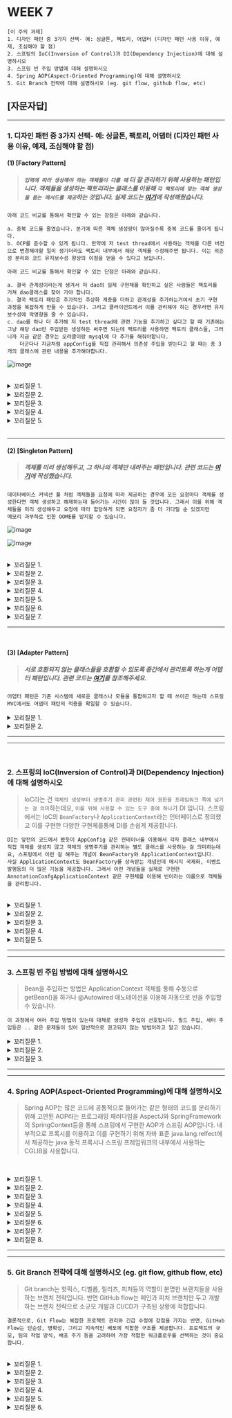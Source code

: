 

# WEEK 7

```
[이 주의 과제]
1. 디자인 패턴 중 3가지 선택- 예: 싱글톤, 팩토리, 어댑터 (디자인 패턴 사용 이유, 예제, 조심해야 할 점)
2. 스프링의 IoC(Inversion of Control)과 DI(Dependency Injection)에 대해 설명하시오
3. 스프링 빈 주입 방법에 대해 설명하시오
4. Spring AOP(Aspect-Oriented Programming)에 대해 설명하시오
5. Git Branch 전략에 대해 설명하시오 (eg. git flow, github flow, etc)
```



## [자문자답]


----------


### 1. 디자인 패턴 중 3가지 선택- 예: 싱글톤, 팩토리, 어댑터 (디자인 패턴 사용 이유, 예제, 조심해야 할 점)

#### (1) [Factory Pattern]
> ##### `입력에 따라 생성해야 하는 객체들이 다를 때` 더 잘 관리하기 위해 사용하는 패턴입니다. 객체들을 생성하는 팩토리라는 클래스를 이용해 `각 팩토리에 맞는 객체 생성을 돕는 메서드를 제공`하는 것입니다. 실제 코드는 [여기](https://github.com/choichanhyeok/just-java-note/tree/master/src/main/java/org/example/designPattern/factory/case2AboutDao)에 작성해뒀습니다.
```
아래 코드 비교를 통해서 확인할 수 있는 장점은 아래와 같습니다.

a. 중복 코드를 줄였습니다. 분기에 따른 객체 생성량이 많아질수록 중복 코드를 줄이게 됩니다.
b. OCP를 준수할 수 있게 됩니다. 만약에 저 test thread에서 사용하는 객체를 다른 버전으로 변경해야할 일이 생기더라도 팩토리 내부에서 해당 객체를 수정해주면 됩니다. 이는 의존성 분리와 코드 유지보수성 향상의 이점을 얻을 수 있다고 보입니다.
```
```
아래 코드 비교를 통해서 확인할 수 있는 단점은 아래와 같습니다.

a. 결국 관계성이라는게 생겨서 저 dao의 실제 구현체를 확인하고 싶은 사람들은 팩토리를 거쳐 dao클래스를 찾아 가야 합니다.
b. 결국 팩토리 패턴은 추가적인 추상화 계층을 더하고 관계성을 추가하는거여서 초기 구현 과정을 복잡하게 만들 수 있습니다. 그리고 클라이언트에서 이를 관리해야 하는 경우라면 유지보수성에 악영향을 줄 수 있습니다.
c. dao를 하나 더 추가해 저 test thread에 관련 기능을 추가하고 싶다고 할 때 기존에는 그냥 해당 dao만 주입받든 생성하든 써주면 되는데 팩토리를 사용하면 팩토리 클래스들, 그러니까 지금 같은 경우는 오라클이랑 mysql에 다 추가를 해줘야합니다.
    더군다나 지금처럼 appConfig를 직접 관리해서 의존성 주입을 받는다고 할 때는 총 3개의 클래스에 관련 내용을 추가해야합니다.
```
![image](https://github.com/chanHyeoks-kingdom/f-lab-history/assets/68278903/d435f77c-d4a8-4412-88d2-e9e75f9a70b6)

<br>

<details>
<summary> 꼬리질문 1. </summary>

###### 꼬리질문 1. 실제 사용 사례가 어떤게 있나요?

```
스프링의 BeanFactory라고 ApplicationContext의 모체가 되는 인터페이스가 있는데, 이런 객체 생성 관리를 탐당하는 컨테이너 등에서 주로 이런 패턴을 자주 사용합니다. 예컨대 getBean 같은  것들을 통해서 빈 객체들을 받아올 수 있습니다.
```

</details>



<details>

<summary> 꼬리질문 2. </summary>

###### 꼬리질문 2. 보니까 예시는 추상 팩토리 패턴인데, 일반 팩토리 패턴과는 무슨 차이가 있나요?

```
팩토리 패턴은 그냥 하나의 객체를 생성하는 방법에 초점을 맞춰 추상화 계층을 추가해주는거고 추상 팩토리 패턴은 관련있는 객체 생성 그룹을 제공하기 위한 인터페이스를 추가해주는 개념입니다.
```

</details>




<details>

<summary> 꼬리질문 3. </summary>

###### 꼬리질문 3. 다른 객체 생성 패턴들이랑 같이 사용할 수도 있나요?
```
네! 당장 SPRING의 applcation context만 봐도 객체 풀링등에 사용되는 싱글톤이랑 방금 말씀드린 factory 패턴을 같이 사용하고 있습니다!
```

</details>


<details>

<summary> 꼬리질문 4. </summary>
    
###### 꼬리질문 4. 이 예시를 구현하면서 자연스럽게 OCP를 사용하셨는데 느끼신 단점은 없으셨나요?
```
OCP를 준수한다는 건 결국 그 안에서 사용되는 모든 객체에 대해 추상화를 진행해야 한다는건데, 이게 생각보다 굉장히 불편했습니다. 당장 AppConfig에 등록하는 부분만 하더라도 추상 팩토리 디자인 패턴이랑
같이 쓰려고 하니까 사실 저 예시에서도 test thread에서 사용하는 객체가 많을수록 효과가 더 극명하게 보여서, 6개 정도로 하려고 했는데 그 과정이 너무 복잡해서 포기했습니다.
```


</details>


<details>


<summary>꼬리질문 5. </summary>

###### 꼬리질문 5. 생성 관련 패턴 중에 다른것도 있는 걸로 알고있는데 무슨 차이가 있나요?
```
간단하게 설명드리면 팩토리 패턴은 특정 작업 수행에 필요한 객체 세트 생성을 서브 클래스에 맡겨 유연성을 높이는 구조입니다. 싱글톤은 하나의 객체만 생성해두고 그 객체 하나만 내려주는 생성 방식이고, 빌더 패턴은 객체 생성을 유연하게 하는 걸 돕는 사
패턴입니다. 프로토타입은 복제를 통해서 생성을 다루는 패턴입니다. 사실 비교라는 걸 하려면 유사한 부분이 있어야하는데 전혀 다른 목적으로 쓰이는 패턴들이어서 객체 생성 방법 외에는 차이라고 할 것도 명확히 표현하기 어렵습니다.
```

</details>


<br>

--------------------------------------------------------------------------------------------------------------------------------------------------------------------------------------------------------------------------------------------------------------------

#### (2) [Singleton Pattern]
> ##### 객체를 미리 생성해두고, 그 하나의 객체만 내려주는 패턴입니다. 관련 코드는 [여기](https://github.com/choichanhyeok/just-java-note/tree/master/src/main/java/org/example/designPattern/singleton/whyNeedSingleton)에 작성했습니다.
```
데이터베이스 커넥션 풀 처럼 객체들을 요청에 따라 제공하는 경우에 모든 요청마다 객체를 생성한다면 객체 생성하고 해제하는데 들어가는 시간이 많이 들 것입니다. 그래서 이를 위해 객체들을 미리 생성해두고 요청에 따라 할당하게 되면 요청자가 좀 더 기다릴 순 있겠지만
메모리 과부하로 인한 OOME를 방지할 수 있습니다.
```

![image](https://github.com/chanHyeoks-kingdom/f-lab-history/assets/68278903/a82b384f-9723-4c06-8387-ecd3d4ebac43)

![image](https://github.com/chanHyeoks-kingdom/f-lab-history/assets/68278903/6dee176d-92f7-42c8-a686-1e331cb5781e)


<br>

<details>
    <summary> 꼬리질문 1. </summary>

##### 꼬리질문 1. 싱글톤 패턴의 장단점은 무엇인가요?
```
[장점]
a. 자원을 중복해서 생성할 때, 그러니까 위 첨부한 코드처럼 객체 같은 것들을 생성, 해제 하는 비용을 아낄 수 있다는 점입니다. 
b. 특정 자원, 그러니까 객체에 대한 접근을 하나의 클래스에서 처리할 수 있어서 제공할 객체를 교체 할 때 등의 상황에서 인터페이스와 함께 적용하면 유지보수성을 높일 수 있습니다.
```

```
[단점]
a. 일단 하나의 자원을 공유하는 순간부터 동시성 문제는 필연적으로 발생할 수 밖에 없어서 이에 대한 처리가 필요합니다.
b. 전역 상태가 필요해서 코드들의 결합도가 증가하게 됩니다.
```

</details>

<details>
    <summary> 꼬리질문 2. </summary>

##### 꼬리질문 2. 싱글톤 패턴을 사용할 때 고려해야 할 디자인 이슈가 있을까요?
```
싱글톤을 사용 할 때 동시성이나 코드 결합도 문제가 있습니다. 동시성 문제는 double-checked locking 패턴등을 이용해 해결해봤는데, 코드 결합도 문제는 사실 기준을 잘 모르겠습니다.
이게 어쨌든 전역적으로 사용하게 돼서 여기저기서 사용하면 결합도가 높아질 수 있다는 개념인데 지금 생각으론 그냥 인터페이스로 추상화 해서 인터페이스를 통해 접근토록 하는 방법이 있을 거 같습니다.
```

    
</details>

<details>
    <summary> 꼬리질문 3. </summary>

##### 꼬리질문 3. 멀티스레드 환경에서 싱글톤은 어떻게 안전하게 사용할 수 있나요?
```
기존에 배운 synchronized 블록이나 volatile 키워드등을 이용해서 인스턴스 생성 시 발생하는 race-condition을 방지할 수 있습니다.
그 외에 dobule-checked locking등의 방법을 활용할 수도 있을 거 같습니다.
```

    
</details>

<details>
    <summary> 꼬리질문 4. </summary>

##### 꼬리질문 4. 싱글톤 패턴과 데이터베이스 커넥션 풀의 관계는 어떻게 설명할 수 있나요?
```
싱글톤 패턴은 데이터커넥션 풀 관리와 함께 사용될 경우 큰 이점을 가져갈 수 있습니다. 싱글톤은 동시성 이슈의 해결 방안으로 synchronized 같은 방법을
사용할 경우가 많은데 그로 인해 무조건 하나만 사용했을 땐 성능상 불이익을 가져갈 수 있습니다. 이 때 데이터베이스 커넥션 풀과 같은 풀의 요소로서 사용
될 경우 객체 관리 비용을 줄이면서 성능상 이점도 어느정도 보완갈 수 있습니다.
```

    
</details>

<details>
    <summary> 꼬리질문 5. </summary>

##### 꼬리질문 5. 싱글톤 인스턴스의 생성을 지연시키는 이유는 무엇인가요?
```
리소스 절약을 위해서입니다. 애플리케이션이 시작할 때 부터 생성해두면 '초기 로딩 시간'을 늦출 수 있는데 이런 부분을 해결할 수 있습니다.
```

    
</details>

<details>
    <summary> 꼬리질문 6. </summary>

##### 꼬리질문 6. 싱글톤 패턴을 사용하지 않고 데이터베이스 커넥션을 관리하는 다른 방법은 무엇인가요?
```
HikariCp 같은 연결 풀 라이브러리를 사용하거나 DI를 이용하는 방법도 있는데 사실 이게 싱글톤 패턴이랑 완전히 분리된 개념들은 아니라고 생각합니다.
```

    
</details>


<details>
    <summary> 꼬리질문 7. </summary>

##### 꼬리질문 7. 스프링에서도 Application Context를 이용해 DI를 제공하지 않나요? 어떤식으로 싱글톤의 단점을 보완하나요?
```
일단 인터페이스 기반의 추상화와 DI를 통해 결합도를 감소시키고 내부적으로 동기화 문제를 해결해줍니다.
```

    
</details>


--------------------------------------------------------------------------------------------------------------------------------------------------------------------------------------------------------------------------------------------------------------------

<br>

#### (3) [Adapter Pattern]
> ##### 서로 호환되지 않는 클래스들을 호환할 수 있도록 중간에서 관리토록 하는게 어뎁터 패턴입니다. 관련 코드는 [여기]()를 참조해주세요.
```
어뎁터 패턴은 기존 시스템에 새로운 클래스나 모듈을 통합하고자 할 때 쓰이곤 하는데 스프링 MVC에서도 어뎁터 패턴의 적용을 확일할 수 있습니다.
```




<details>
    <summary> 꼬리질문 1. </summary>
    
##### 꼬리질문 1. 
```

```
    
</details>

<details>
    <summary> 꼬리질문 2. </summary>
    
##### 꼬리질문 2. 
```

```
    
</details>



--------------------------------------------------------------------------------------------------------------------------------------------------------------------------------------------------------------------------------------------------------------------
--------------------------------------------------------------------------------------------------------------------------------------------------------------------------------------------------------------------------------------------------------------------

<br>

### 2. 스프링의 IoC(Inversion of Control)과 DI(Dependency Injection)에 대해 설명하시오
> IoC라는 건 `객체의 생성부터 생명주기 관리 관련된 제어 권한을 프레임워크 쪽에 넘기는 걸 의미`하는데요, `이를 위해 사용할 수 있는 도구 중에 하나`가 DI 입니다. 스프링에서는 IoC의 `BeanFactory`나 `ApplicationContext`라는 인터페이스로 정의했고 이를 구현한 다양한 구현체를통해 DI를 손쉽게 제공합니다.
```
DI는 앞전의 코드에서 봤듯이 AppConfig 같은 컨테이너를 이용해서 각자 클래스 내부에서 직접 객체를 생성치 않고 객체의 생명주기를 관리하는 별도 클래스를 사용하는 걸 의미하는데요, 스프링에서 이런 걸 해주는 개념이 BeanFactory와 ApplicationContext입니다.
사실 ApplicationContext도 BeanFactory를 상속받는 개념인데 메시지 국제화, 이벤트 발행등의 더 많은 기능을 제공합니다. 그래서 이런 개념들을 실제로 구현한 AnnotationConfgApplicationContext 같은 구현체를 이용해 빈이라는 이름으로 객체들을 관리합니다.
```
<br>


<details>
    <summary> 꼬리질문 1. </summary>
    
##### 꼬리질문 1. 빈을 등록하는 방법엔 어떤 것들이 있나요?
```
빈을 등록하기 위해서 XML을 사용하는 방법도 있고 특정 클래스에 @Configuration을 붙이고 그 하위에 객체를 주입해주는 메서드들을 작성한 뒤 @Bean 애노테이션으로 등록해주는 방법이 있습니다.
```
    
</details>

<details>
    <summary> 꼬리질문 2. </summary>
    
##### 꼬리질문 2. 구체적으로 저 애플리케이션 컨텍스트는 어떤 프레임워크에 종속된건가요?
```
스프링 프레임워크요. 정확히는 스프링 컨텍스트 라이브러리요.
```
    
</details>


<details>
    <summary> 꼬리질문 3. </summary>
    
##### 꼬리질문 3. "DI 없이도 애플리케이션을 개발할 수 있나요? 그렇다면 왜 DI를 사용하는 건가요?"
```
DI 없이도 애플리케이션을 개발할 순 있습니다. 근데 소프트웨어가 변경 용이한 상태로 계속 유지되려면 모듈을 쉽게 교체가능한 상태로 유지해야하고 이를 충족시키기 위한 방법 중 하나가 DI 입니다. 앞서 말한 팩토리 같은 것들을 이용해도
비슷한 효과를 얻어낼 수 있긴 할 거 같습니다.
```
    
</details>



<details>
    <summary> 꼬리질문 4. </summary>
    
##### 꼬리질문 4. 싱글톤 빈과 프로토타입 빈의 차이는 무엇인가요?
```
싱글톤 빈은 컨테이너 내에 단 하나만 생성되어 모든 요청에서 공유된느 반면, 프로토 타입 빈은 요청할 때 마다 새로운 객체가 생성됩니다. 싱글톤 빈은 메모리 사용에서 효율적이지만 상태를 공유해야하고 프로토타입 빈은 메모리를 많이 소모
하지만 독립적으로 다뤄질 수 있습니다.
```
    
</details>

<details>
    <summary> 꼬리질문 5. </summary>
    
##### 꼬리질문 5. 스프링에서 XML 기반 설정과 자바 기반 설정의 차이점은 무엇인가요?
```
자바 기반에 Configuration 사용하는 건 아무래도 프로그래밍 레벨에서 다루는거다 보니까 동적으로 처리할 때 이점이 있을 거 같긴 한데, 그냥 다루는 형식 정도의 차이가 있구나 정도만 이해가 가고
타입 안전성과 리팩토링 용이성이라는 장점이 있다곤 하던데 그렇게 와닿지는 않는 상태입니다.
```
    
</details>





--------------------------------------------------------------------------------------------------------------------------------------------------------------------------------------------------------------------------------------------------------------------
--------------------------------------------------------------------------------------------------------------------------------------------------------------------------------------------------------------------------------------------------------------------


### 3. 스프링 빈 주입 방법에 대해 설명하시오
> Bean을 주입하는 방법은 ApplicationContext 객체를 통해 수동으로 getBean()을 하거나 @Autowired 애노테이션을 이용해 자동으로 빈을 주입할 수 있습니다.
```
이 과정에서 여러 주입 방법이 있는데 대체로 생성자 주입이 선호됩니다. 필드 주입, 세터 주입등은 .. 같은 문제들이 있어 일반적으로 권고되지 않는 방법이라고 알고 있습니다.
```

<details>
    <summary> 꼬리질문 1. </summary>
    
##### 꼬리질문 1. 세터나 필드 주입은 왜 기피되나요?
```
세터나 필드 주입은 객체 생성 이후에 외부에서 값을 마음대로 바꿀 수 있게 되어 버려서 문제가 있을 수 있구요, 생성자 주입을 이용하면 이런 문제를 불변성을 이용해 해결할 수 있고 의존관계를 생성자에서 한 번에 확인할 수도 있습니다.
이런 이유로 스프링 팀에서 권고하는 사항이기도 하고 순환 의존성이 발생할 수 있는데 생성자에 대해  ** 아직 순환 의존성 관련 공부 진행 중 **
```
    
</details>

<details>
    <summary> 꼬리질문 2. </summary>
    
##### 꼬리질문 2. 컴포넌트라는게 있던데 그건 뭐예요?
```
이제 컴포넌트 애노테이션을 붙여두면 스프링 부트가 실행될 때 컴포넌트 스캔이란 작업을 진행해서 컴포넌트들을 스프링 컨테이너에 다 등록해둡니다. 스프링 프레임워크에선 별도로 호출해줘야 하구요. 어쨌든
그래서 개발자는 별도의 @Configuration 클래스나 XML을 직접 관리할 필요 없이 @Compoment만 붙여두면 언제든지 @Autowired나 @RequiredArgsConstruct 같은 것들을 이용해 변수 정의만으로
의존성을 주입받을 수 있습니다.
```
    
</details>


<details>
    <summary> 꼬리질문 3. </summary>
    
##### 꼬리질문 3. 스프링 부트가 아닌데 컨트롤러는 컴포넌트가 있고, 그럼 그 컴포넌트는 여태까지 누가 스캔한거지?
```
어디선가 컴포넌트 스캔을 따로 해줬던 걸거야 .. @Configuration 하위나 별도 xml에서 말이야.
```
    
</details>


--------------------------------------------------------------------------------------------------------------------------------------------------------------------------------------------------------------------------------------------------------------------
--------------------------------------------------------------------------------------------------------------------------------------------------------------------------------------------------------------------------------------------------------------------



### 4. Spring AOP(Aspect-Oriented Programming)에 대해 설명하시오
> Spring AOP는 많은 코드에 공통적으로 들어가는 같은 형태의 코드를 분리하기 위해 고안된 AOP라는 프로그래밍 패러다임을 AspectJ와 SpringFramework의 SpringContext등을 통해 스프링에서 구현한 AOP가 스프링 AOP입니다. 내부적으로 프록시를 이용하고 이를 구현하기 위해 자바 표준 java.lang.relfect에서 제공하는 java 동적 프록시나 스프링 프레임워크의 내부에서 사용하는 CGLIB을 사용합니다.
```

```
<br>


<details>
    <summary> 꼬리질문 1. </summary>
    
##### 꼬리질문 1. AOP의 주요 용어(Aspect, Join Point, Advice, Pointcut, Weaving)에 대해 설명해주세요.
```
Aspect는 횡단 관심사를 모듈화한 거, Join Point 는 Aspect 어디 적용할건지, Advice는 코드가 특정 Join point의 전에 실행될건지 후에 실행될건지 등을 지정, pointcut은 어떤 메소드들을 대상으로 할건지를 정의합니다.
```
```

@Aspect
public class LoggingAspect {

    // Pointcut 정의: 모든 service 패키지 내의 메소드들을 대상으로 함
    @Pointcut("execution(* com.example.service.*.*(..))")
    private void forServiceLayer() {}

    // Advice 정의: 메소드 실행 전
    @Before("forServiceLayer()")
    public void beforeAdvice() {
        System.out.println("====> Logging BEFORE method execution");
    }

    // Advice 정의: 메소드 실행 후
    @After("forServiceLayer()")
    public void afterAdvice() {
        System.out.println("====> Logging AFTER method execution");
    }

    // Advice 정의: 메소드 실행 주변 (전후)
    @Around("forServiceLayer()")
    public Object aroundAdvice(ProceedingJoinPoint proceedingJoinPoint) throws Throwable {
        System.out.println("====> Logging AROUND method execution START");
        Object result = proceedingJoinPoint.proceed(); // 실제 메소드 실행
        System.out.println("====> Logging AROUND method execution END");
        return result;
    }
}
```

    
</details>

<details>
    <summary> 꼬리질문 2. </summary>
    
##### 꼬리질문 2. 스프링 AOP와 AspectJ AOP의 차이점은 무엇인가요?
```

```
    
</details>


<details>
    <summary> 꼬리질문 3. </summary>
    
##### 꼬리질문 3. 스프링 AOP에서 Aspect를 구현하는 방법은 어떤 것들이 있나요?
```

```
    
</details>



<details>
    <summary> 꼬리질문 4. </summary>
    
##### 꼬리질문 4. 트랜잭션 관리에서 AOP를 어떻게 활용할 수 있나요?
```

```
    
</details>


<details>
    <summary> 꼬리질문 5. </summary>
    
##### 꼬리질문 5. AOP를 사용할 때 주의해야 할 점은 무엇인가요?
```
결국 동적으로 프록시 객체를 생성하는 것이기 떄문에 메모리 측면에서 문제가 생기지 않을지 고려해봐야 합니다.
```
    
</details>


<details>
    <summary> 꼬리질문 6. </summary>
    
##### 꼬리질문 6. 실제 프로젝트에서 AOP를 적용하는 과정을 말씀해주세요
```
가장 먼저 저희는 Aspect라는 걸 등록해야 합니다. 이건 AspectJ에서 제공하는 애노테이션을 통해 적용할 수 있는데요 그 안에 해당 Aspect를 적용할 범위인 JoinPoint라는 걸 Pointcut등을 이용해 지정할 수 있습니다.
그 안에는 Advice 애노테이션을 통해 실제 적용할 로직을 작성하게 되면 프록시에 주입할 Aspect 작성을 마무리한다고 가정하고, 이제 해당 Aspect는 스프링에 의해서 프록시 객체로 변환되는 설정 파일 역할을 하게 되는데
저희가 컴포넌트를 써서 별도 컨피규레이션을 이용해 컴포넌트 스캔을 하던 컨피규레이션 클래스에 빈으로 직접 등록을 하던 어찌됐건 빈으로서 관리하게 되야 스프링에서 저 Aspect 기반으로 해당 빈에 맞는 프록시 객체를
바꿔치기 할 수 있어서요! 빈으로 등록해줘야 하고, @EnnableAspectJAutoProxy 애노테이션 이용해서 프록시 생성 객체 활성화를 해주면 빈 주입시에 실제 객체 대신 프록시 객체를 주입해주게 됩니다.
그럼 실제 사용할때는 Aspect에서 정의한 Advice 부분들이 적용된 클래스를 사용할 수 있게 됩니다!

```
    
</details>


<details>
    <summary> 꼬리질문 7. </summary>
    
##### 꼬리질문 7. 실제 프로젝트에서 AOP를 적용한 예제를 들어줄 수 있나요?
```

```
    
</details>


<details>
    <summary> 꼬리질문 8. </summary>
    
##### 꼬리질문 8. 자바 동적 프록시랑 CGLIB 직접 사용해본 적 있나요?
```

```
    
</details>

--------------------------------------------------------------------------------------------------------------------------------------------------------------------------------------------------------------------------------------------------------------------
--------------------------------------------------------------------------------------------------------------------------------------------------------------------------------------------------------------------------------------------------------------------


### 5. Git Branch 전략에 대해 설명하시오 (eg. git flow, github flow, etc)
> Git branch는 핫픽스, 디벨롭, 릴리즈, 피처등의 역할이 분명한 브랜치들을 사용하는 브랜치 전략입니다. 반면 GitHub flow는 메인과 피처 브랜치만 두고 개발하는 브랜치 전략으로 소규모 개발과 CI/CD가 구축된 상황에 적합합니다.
```
결론적으로, Git Flow는 복잡한 프로젝트 관리와 긴급 수정에 강점을 가지는 반면, GitHub Flow는 단순성, 명확성, 그리고 지속적인 배포에 적합한 구조를 제공합니다. 프로젝트의 규모, 팀의 작업 방식, 배포 주기 등을 고려하여 가장 적합한 워크플로우를 선택하는 것이 중요합니다.
```
<br>


<details>
    <summary> 꼬리질문 1. </summary>
    
##### 꼬리질문 1. Git Flow에서 hotfix 브랜치는 어떤 상황에서 사용하나요? 
```

```
    
</details>

<details>
    <summary> 꼬리질문 2. </summary>
    
##### 꼬리질문 2. GitHub Flow를 사용할 때, 기능 개발이나 버그 수정 작업을 어떻게 관리하나요?
```

```
    
</details>


<details>
    <summary> 꼬리질문 3. </summary>
    
##### 꼬리질문 3. Git Flow와 GitHub Flow 외에 다른 Git 브랜치 전략이 있나요?
```

```
    
</details>



<details>
    <summary> 꼬리질문 4. </summary>
    
##### 꼬리질문 4. GitHub Flow에서는 코드 리뷰 과정을 어떻게 구성하나요?
```

```
    
</details>

<details>
    <summary> 꼬리질문 5. </summary>
    
##### 꼬리질문 5. 복잡한 프로젝트에서 Git Flow의 복잡성을 관리하는 방법은 무엇인가요?
```

```
    
</details>



<details>
    <summary> 꼬리질문 6. </summary>
    
##### 꼬리질문 6. 실제 프로젝트에서 Git Flow나 GitHub Flow를 적용했을 때의 경험담을 들려줄 수 있나요?
```

```
    
</details>




